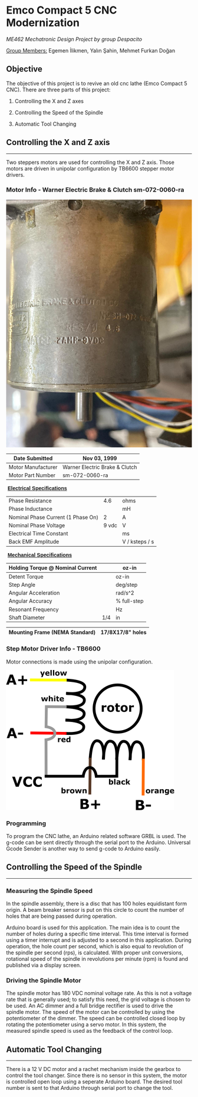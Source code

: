# Emco Compact 5 CNC Modernization

*ME462 Mechatronic Design Project by group Despacito*

<u>Group Members:</u> Egemen İlikmen, Yalın Şahin, Mehmet Furkan Doğan

## Objective

The objective of this project is to revive an old cnc lathe (Emco Compact 5 CNC). There are three parts of this project:

1. Controlling the X and Z axes

2. Controlling the Speed of the Spindle

3. Automatic Tool Changing

## Controlling the X and Z axis

---

Two steppers motors are used for controlling the X and Z axis. Those motors are driven in unipolar configuration by TB6600 stepper motor drivers.

### Motor Info - Warner Electric Brake & Clutch sm-072-0060-ra

![z-step-specs.jpeg](/Documents/z-step-specs.jpeg)

| Date Submitted     | Nov 03, 1999                   |
| ------------------ | ------------------------------ |
| Motor Manufacturer | Warner Electric Brake & Clutch |
| Motor Part Number  | sm-072-0060-ra                 |

 **<u><font face="Arial">Electrical Specifications</font></u>**

|                                    |       |                |
| ---------------------------------- | ----- | -------------- |
| Phase Resistance                   | 4.6   | ohms           |
| Phase Inductance                   |       | mH             |
| Nominal Phase Current (1 Phase On) | 2     | A              |
| Nominal Phase Voltage              | 9 vdc | V              |
| Electrical Time Constant           |       | ms             |
| Back EMF Amplitude                 |       | V / ksteps / s |

 **<u><font face="Arial">Mechanical Specifications</font></u>**

| Holding Torque @ Nominal Current |     | oz-in       |
| -------------------------------- | --- | ----------- |
| Detent Torque                    |     | oz-in       |
| Step Angle                       |     | deg/step    |
| Angular Acceleration             |     | rad/s^2     |
| Angular Accuracy                 |     | % full-step |
| Resonant Frequency               |     | Hz          |
| Shaft Diameter                   | 1/4 | in          |

| Mounting Frame (NEMA Standard) | 17/8X17/8" holes |
| ------------------------------ | ---------------- |

### Step Motor Driver Info - TB6600

Motor connections is made using the unipolar configuration.

![stepper_motor_diagram.png](/Documents/stepper_motor_diagram.png)

### Programming

To program the CNC lathe, an Arduino related software GRBL is used. The g-code can be sent directly through the serial port to the Arduino. Universal Gcode Sender is another way to send g-code to Arduino easily.



## Controlling the Speed of the Spindle

---

### Measuring the Spindle Speed

In the spindle assembly, there is a disc that has 100 holes equidistant form origin. A beam breaker sensor is put on this circle to count the number of holes that are being passed during operation. 

Arduino board is used for this application. The main idea is to count the number of holes during a specific time interval. This time interval is formed using a timer interrupt and is adjusted to a second in this application. During operation, the hole count per second, which is also equal to revolution of the spindle per second (rps), is calculated. With proper unit conversions, rotational speed of the spindle in revolutions per minute (rpm) is found and published via a display screen.



### Driving the Spindle Motor

The spindle motor has 180 VDC nominal voltage rate. As this is not a voltage rate that is generally used; to satisfy this need, the grid voltage is chosen to be used. An AC  dimmer and a full bridge rectifier is used to drive the spindle motor. The speed of the motor can be controlled by using the potentiometer of the dimmer. The speed can be controlled closed loop by rotating the potentiometer using a servo motor. In this system, the measured spindle speed is used as the feedback of the control loop.



## Automatic Tool Changing

---

There is a 12 V DC motor and a rachet mechanism inside the gearbox to control the tool changer. Since there is no sensor in this system, the motor is controlled open loop using a seperate Arduino board. The desired tool number is sent to that Arduino through serial port to change the tool.

